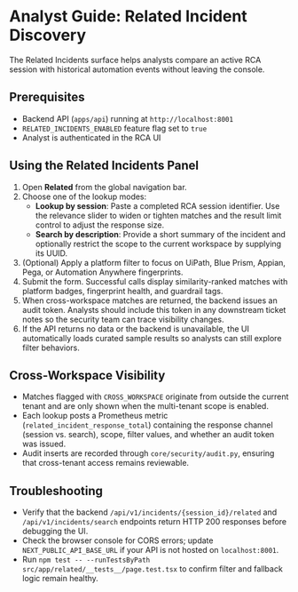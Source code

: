 # Analyst Guide: Related Incident Discovery

The Related Incidents surface helps analysts compare an active RCA session with historical automation events without leaving the console.

## Prerequisites
- Backend API (`apps/api`) running at `http://localhost:8001`
- `RELATED_INCIDENTS_ENABLED` feature flag set to `true`
- Analyst is authenticated in the RCA UI

## Using the Related Incidents Panel
1. Open **Related** from the global navigation bar.
2. Choose one of the lookup modes:
   - **Lookup by session**: Paste a completed RCA session identifier. Use the relevance slider to widen or tighten matches and the result limit control to adjust the response size.
   - **Search by description**: Provide a short summary of the incident and optionally restrict the scope to the current workspace by supplying its UUID.
3. (Optional) Apply a platform filter to focus on UiPath, Blue Prism, Appian, Pega, or Automation Anywhere fingerprints.
4. Submit the form. Successful calls display similarity-ranked matches with platform badges, fingerprint health, and guardrail tags.
5. When cross-workspace matches are returned, the backend issues an audit token. Analysts should include this token in any downstream ticket notes so the security team can trace visibility changes.
6. If the API returns no data or the backend is unavailable, the UI automatically loads curated sample results so analysts can still explore filter behaviors.

## Cross-Workspace Visibility
- Matches flagged with `CROSS_WORKSPACE` originate from outside the current tenant and are only shown when the multi-tenant scope is enabled.
- Each lookup posts a Prometheus metric (`related_incident_response_total`) containing the response channel (session vs. search), scope, filter values, and whether an audit token was issued.
- Audit inserts are recorded through `core/security/audit.py`, ensuring that cross-tenant access remains reviewable.

## Troubleshooting
- Verify that the backend `/api/v1/incidents/{session_id}/related` and `/api/v1/incidents/search` endpoints return HTTP 200 responses before debugging the UI.
- Check the browser console for CORS errors; update `NEXT_PUBLIC_API_BASE_URL` if your API is not hosted on `localhost:8001`.
- Run `npm test -- --runTestsByPath src/app/related/__tests__/page.test.tsx` to confirm filter and fallback logic remain healthy.
